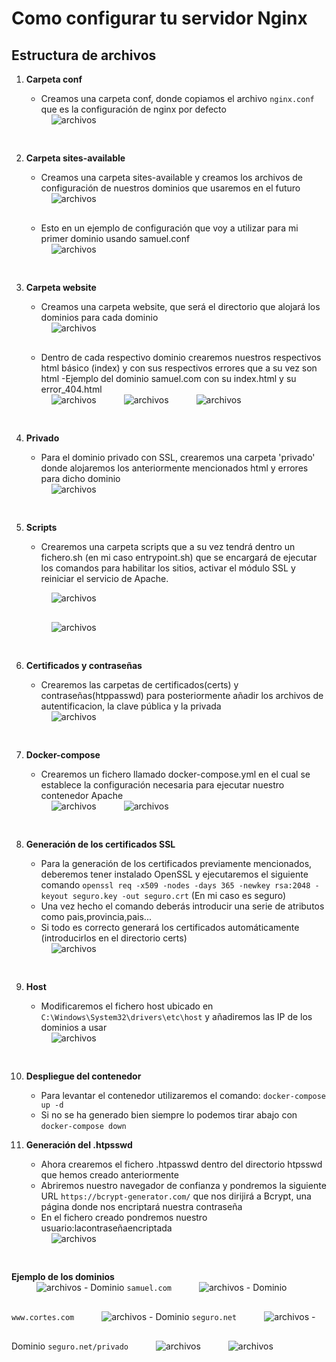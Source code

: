 # Como configurar tu servidor Nginx

## Estructura de archivos

1. **Carpeta conf**  
   - Creamos una carpeta conf, donde copiamos el archivo `nginx.conf` que es la configuración de nginx por defecto

   <img src="./imagenes/nginxConf" alt="archivos" style="padding-left:40px; padding-bottom:30px">

2. **Carpeta sites-available**  
   - Creamos una carpeta sites-available y creamos los archivos de configuración de nuestros dominios que usaremos en el futuro

   <img src="./imagenes/sites-available.png" alt="archivos" style="padding-left:40px; padding-bottom:30px">

   - Esto en un ejemplo de configuración que voy a utilizar para mi primer dominio usando samuel.conf
   <img src="./imagenes/samuelConfpng" alt="archivos" style="padding-left:40px; padding-bottom:30px">

2. **Carpeta website**
    - Creamos una carpeta website, que será el directorio que alojará los dominios para cada dominio
    <img src="./imagenes/website.png" alt="archivos" style="padding-left:40px; padding-bottom:30px">

    - Dentro de cada respectivo dominio crearemos nuestros respectivos html básico (index) y con sus respectivos errores que a su vez son html
    -Ejemplo del dominio samuel.com con su index.html y su error_404.html
    <img src="./imagenes/samuel.com.png" alt="archivos" style="padding-left:40px; padding-bottom:30px">
    <img src="./imagenes/index.png" alt="archivos" style="padding-left:40px; padding-bottom:30px">
    <img src="./imagenes/error.png" alt="archivos" style="padding-left:40px; padding-bottom:30px">

3. **Privado**
    - Para el dominio privado con SSL, crearemos una carpeta 'privado' donde alojaremos los anteriormente mencionados html y errores para dicho dominio
    <img src="./imagenes/privado.png" alt="archivos" style="padding-left:40px; padding-bottom:30px">

4. **Scripts**
    - Crearemos una carpeta scripts que a su vez tendrá dentro un fichero.sh (en mi caso entrypoint.sh) que se encargará de ejecutar los comandos para habilitar los sitios, activar el módulo SSL y reiniciar el servicio de Apache. 
    <p>
    <img src="./imagenes/scripts.png" alt="archivos" style="padding-left:40px; padding-bottom:30px"></br>
    <img src="./imagenes/codigoScripts.png" alt="archivos" style="padding-left:40px; padding-bottom:30px">

5. **Certificados y contraseñas**
    - Crearemos las carpetas de certificados(certs) y contraseñas(htppasswd) para posteriormente añadir los archivos de autentificacion, la clave pública y la privada
    <img src="./imagenes/directorios.png" alt="archivos" style="padding-left:40px; padding-bottom:30px">

6. **Docker-compose**
    - Crearemos un fichero llamado docker-compose.yml en el cual se establece la configuración necesaria para ejecutar nuestro contenedor Apache
    <img src="./imagenes/docker-compose.png" alt="archivos" style="padding-left:40px; padding-bottom:30px">
    <img src="./imagenes/codDocker.png" alt="archivos" style="padding-left:40px; padding-bottom:30px">

7. **Generación de los certificados SSL**
    - Para la generación de los certificados previamente mencionados, deberemos tener instalado OpenSSL y ejecutaremos el siguiente comando
    `openssl req -x509 -nodes -days 365 -newkey rsa:2048 -keyout seguro.key -out seguro.crt`
    (En mi caso es seguro)
    - Una vez hecho el comando deberás introducir una serie de atributos como pais,provincia,pais...
    - Si todo es correcto generará los certificados automáticamente (introducirlos en el directorio certs)
    <img src="./imagenes/certificados.png" alt="archivos" style="padding-left:40px; padding-bottom:30px">

8. **Host**
    - Modificaremos el fichero host ubicado en `C:\Windows\System32\drivers\etc\host` y añadiremos las IP de los dominios a usar
    <img src="./imagenes/host.png" alt="archivos" style="padding-left:40px; padding-bottom:30px">

9. **Despliegue del contenedor**
    - Para levantar el contenedor utilizaremos el comando: `docker-compose up -d`
    - Si no se ha generado bien siempre lo podemos tirar abajo con `docker-compose down`

10. **Generación del .htpsswd**
    - Ahora crearemos el fichero .htpasswd dentro del directorio htpsswd que hemos creado anteriormente
    - Abriremos nuestro navegador de confianza y pondremos la siguiente URL `https://bcrypt-generator.com/` que nos dirijirá a Bcrypt, una página donde nos encriptará nuestra contraseña
    - En el fichero creado pondremos nuestro usuario:lacontraseñaencriptada
    <img src="./imagenes/htpsswd.png" alt="archivos" style="padding-left:40px; padding-bottom:30px">

**Ejemplo de los dominios**
    </br>
    <img src="./imagenes/ejsamuel.com.png" alt="archivos" style="padding-left:40px; padding-bottom:30px">
    - Dominio `samuel.com`
    <img src="./imagenes/ejcortes.png" alt="archivos" style="padding-left:40px; padding-bottom:30px">
    - Dominio `www.cortes.com`
    <img src="./imagenes/seguronet.png" alt="archivos" style="padding-left:40px; padding-bottom:30px">
    - Dominio `seguro.net`
    <img src="./imagenes/pivadonet.png" alt="archivos" style="padding-left:40px; padding-bottom:30px">
    - Dominio `seguro.net/privado`
    <img src="./imagenes/seguroprivada.png" alt="archivos" style="padding-left:40px; padding-bottom:30px">
    <img src="./imagenes/error404.png" alt="archivos" style="padding-left:40px; padding-bottom:30px">










    
















